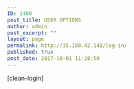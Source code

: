 ```yaml
---
ID: 1400
post_title: USER OPTIONS
author: admin
post_excerpt: ""
layout: page
permalink: http://35.188.42.148/log-in/
published: true
post_date: 2017-10-01 11:28:50
---
```

[clean-login]